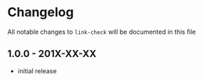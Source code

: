 # Changelog

All notable changes to `link-check` will be documented in this file

## 1.0.0 - 201X-XX-XX

- initial release
